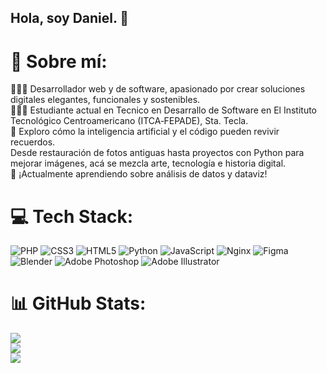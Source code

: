 ## Hola, soy Daniel. 👋

# 💫 Sobre mí:
👩🏻‍💻 Desarrollador web y de software, apasionado por crear soluciones digitales elegantes, funcionales y sostenibles.<br>👩🏻‍🎓 Estudiante actual en Tecnico en Desarrallo de Software en El Instituto Tecnológico Centroamericano (ITCA‑FEPADE), Sta. Tecla.<br>🎨 Exploro cómo la inteligencia artificial y el código pueden revivir recuerdos.<br>Desde restauración de fotos antiguas hasta proyectos con Python para mejorar imágenes, acá se mezcla arte, tecnología e historia digital.<br>💭 ¡Actualmente aprendiendo sobre análisis de datos y dataviz!


# 💻 Tech Stack:
![PHP](https://img.shields.io/badge/php-%23777BB4.svg?style=for-the-badge&logo=php&logoColor=white) ![CSS3](https://img.shields.io/badge/css3-%231572B6.svg?style=for-the-badge&logo=css3&logoColor=white) ![HTML5](https://img.shields.io/badge/html5-%23E34F26.svg?style=for-the-badge&logo=html5&logoColor=white) ![Python](https://img.shields.io/badge/python-3670A0?style=for-the-badge&logo=python&logoColor=ffdd54) ![JavaScript](https://img.shields.io/badge/javascript-%23323330.svg?style=for-the-badge&logo=javascript&logoColor=%23F7DF1E) ![Nginx](https://img.shields.io/badge/nginx-%23009639.svg?style=for-the-badge&logo=nginx&logoColor=white) ![Figma](https://img.shields.io/badge/figma-%23F24E1E.svg?style=for-the-badge&logo=figma&logoColor=white) ![Blender](https://img.shields.io/badge/blender-%23F5792A.svg?style=for-the-badge&logo=blender&logoColor=white) ![Adobe Photoshop](https://img.shields.io/badge/adobe%20photoshop-%2331A8FF.svg?style=for-the-badge&logo=adobe%20photoshop&logoColor=white) ![Adobe Illustrator](https://img.shields.io/badge/adobe%20illustrator-%23FF9A00.svg?style=for-the-badge&logo=adobe%20illustrator&logoColor=white)
# 📊 GitHub Stats:
![](https://github-readme-stats.vercel.app/api?username=Danielxhm&theme=dark&hide_border=false&include_all_commits=true&count_private=true)<br/>
![](https://nirzak-streak-stats.vercel.app/?user=Danielxhm&theme=dark&hide_border=false)<br/>
![](https://github-readme-stats.vercel.app/api/top-langs/?username=Danielxhm&theme=dark&hide_border=false&include_all_commits=true&count_private=true&layout=compact)

<!-- Proudly created with GPRM ( https://gprm.itsvg.in ) -->
